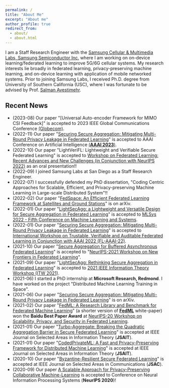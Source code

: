 ```yaml
---
permalink: /
title: "About Me"
excerpt: "About me"
author_profile: true
redirect_from: 
  - about/
  - about.html
---
```


I am a Staff Research Engineer with the [Samsung Cellular & Multimedia Labs, Samsung Semiconductor Inc.](https://semiconductor.samsung.com/us/about-us/us-office/us-r-and-d-labs/soc/) where I am working on on-device learning/federated learning to improve 5G/6G cellular systems. My research interests lie broadly in federated learning, privacy-preserving machine learning, and on-device learning with application of mobile networked systems. Prior to joining Samsung Labs, I received Ph.D. degree from University of Southern California (USC), where I was fortunate to be advised by Prof. [Salman Avestimehr](https://www.avestimehr.com/). 





## Recent News

- (2023-08) Our paper "[Universal Auto-encoder Framework for MIMO CSI Feedback]" is accepted to 2023 IEEE Global Communications Conference [(Globecom)](https://globecom2023.ieee-globecom.org/).
- (2022-11) Our paper "[Securing Secure Aggregation: Mitigating Multi-Round Privacy Leakage in Federated Learning](https://arxiv.org/abs/2106.03328)" is accepted to AAAI Conference on  Artificial Intelligence [(**AAAI 2023**)](https://aaai.org/Conferences/AAAI-23/).
- (2022-10) Our paper "LightVeriFL: Lightweight and Verifiable Secure Federated Learning" is accepted to [Workshop on Federated Learning: Recent Advances and New Challenges (in Conjunction with NeurIPS 2022)](https://federated-learning.org/fl-neurips-2022/) as an oral presentation!!
- (2022-09) I joined Samsung Labs at San Diego as a Staff Research Engineer.
- (2022-07) I successfully defended my PhD dissertation, "Coding Centric Approaches for Scalable, Efficient, and Privacy-preserving Machine Learning in Large-scale Distributed System"!!
- (2022-02) Our paper "[FedSpace: An Efficient Federated Learning Framework at Satellites and Ground Stations](https://arxiv.org/abs/2202.01267)" is on arXiv.
- (2022-01) Our paper "[LightSecAgg: a Lightweight and Versatile Design for Secure Aggregation in Federated Learning](https://arxiv.org/abs/2109.14236)" is accepted to [MLSys 2022 - Fifth Conference on Machine Learning and Systems](https://mlsys.org/).
- (2022-01) Our paper "[Securing Secure Aggregation: Mitigating Multi-Round Privacy Leakage in Federated Learning](https://arxiv.org/abs/2106.03328)" is accepted to [International Workshop on Trustable, Verifiable and Auditable Federated Learning in Conjunction with AAAI 2022 (FL-AAAI-22)](https://federated-learning.org/fl-aaai-2022/).
- (2021-10) Our paper "[Secure Aggregation for Buffered Asynchronous Federated Learning](https://arxiv.org/abs/2110.02177)" is accepted to "[NeurIPS-2021 Workshop on New Frontiers in Federated Learning](https://neurips2021workshopfl.github.io/NFFL-2021/paper.html)".
- (2021-09) Our paper "[LightSecAgg: Rethinking Secure Aggregation in Federated Learning](https://arxiv.org/pdf/2109.14236.pdf)" is accepted to [2021 IEEE Information Theory Workshop (ITW 2021)](http://itw2021.org/?page_id=544).
- (2021-06) I started a PhD internship at **Microsoft Research, Redmond**. I have worked on the project "Distributed Machine Learning Training in Space".
- (2021-06) Our paper "[Securing Secure Aggregation: Mitigating Multi-Round Privacy Leakage in Federated Learning](https://arxiv.org/abs/2106.03328)" is on arXiv.
- (2021-02) Our paper "[FedML: A Research Library and Benchmark for Federated Machine Learning](https://arxiv.org/abs/2007.13518)" (a shorter version of [**FedML**](https://www.fedml.ai/) white-paper) won the **Baidu Best Paper Award** at [NeurIPS-20 Workshop on Scalability, Privacy, and Security in Federated Learning](http://icfl.cc/SpicyFL/2020).
- (2021-01) Our paper "[Turbo-Aggregate: Breaking the Quadratic Aggregation Barrier in Secure Federated Learning](https://ieeexplore.ieee.org/document/9336021)" is accepted at IEEE Journal on Selected Areas in Information Theory (**JSAIT**).
- (2021-01) Our paper "[CodedPrivateML: A Fast and Privacy-Preserving Framework for Distributed Machine Learning](https://ieeexplore.ieee.org/document/9330572)" is accepted at IEEE Journal on Selected Areas in Information Theory (**JSAIT**).
- (2020-10) Our paper "[Byzantine-Resilient Secure Federated Learning](https://ieeexplore.ieee.org/document/9276464)" is accepted at IEEE Journal on Selected Areas in Communications (**JSAC**).
- (2020-09) Our paper [A Scalable Approach for Privacy-Preserving Collaborative Machine-Learning](https://papers.nips.cc/paper/2020/file/5bf8aaef51c6e0d363cbe554acaf3f20-Paper.pdf) is accepted to Conference on Neural Information Processing Systems (**NeurIPS 2020**)! 
